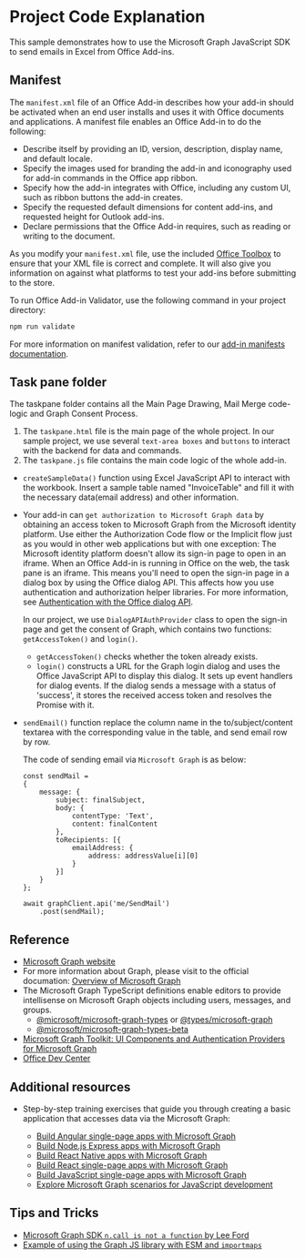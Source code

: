 # Project Code Explanation

This sample demonstrates how to use the Microsoft Graph JavaScript SDK to send emails in Excel from Office Add-ins.

## Manifest

The `manifest.xml`  file of an Office Add-in describes how your add-in should be activated when an end user installs and uses it with Office documents and applications. A manifest file enables an Office Add-in to do the following:

- Describe itself by providing an ID, version, description, display name, and default locale.
- Specify the images used for branding the add-in and iconography used for add-in commands in the Office app ribbon.
- Specify how the add-in integrates with Office, including any custom UI, such as ribbon buttons the add-in creates.
- Specify the requested default dimensions for content add-ins, and requested height for Outlook add-ins.
- Declare permissions that the Office Add-in requires, such as reading or writing to the document.

As you modify your `manifest.xml` file, use the included [Office Toolbox](https://github.com/OfficeDev/office-toolbox) to ensure that your XML file is correct and complete. It will also give you information on against what platforms to test your add-ins before submitting to the store.

To run Office Add-in Validator, use the following command in your project directory:

```bash
npm run validate
```

For more information on manifest validation, refer to our [add-in manifests documentation](https://learn.microsoft.com/office/dev/add-ins/develop/add-in-manifests).

## Task pane folder

The taskpane folder contains all the Main Page Drawing, Mail Merge code-logic and Graph Consent Process.

1. The `taskpane.html` file is the main page of the whole project. In our sample project, we use several `text-area boxes` and `buttons` to interact with the backend for data and commands.
2. The `taskpane.js` file contains the main code logic of the whole add-in.
- `createSampleData()` function using Excel JavaScript API to interact with the workbook. Insert a sample table named "InvoiceTable" and fill it with the necessary data(email address) and other information.
- Your add-in can `get authorization to Microsoft Graph data` by obtaining an access token to Microsoft Graph from the Microsoft identity platform. Use either the Authorization Code flow or the Implicit flow just as you would in other web applications but with one exception: The Microsoft identity platform doesn't allow its sign-in page to open in an iframe. When an Office Add-in is running in Office on the web, the task pane is an iframe. This means you'll need to open the sign-in page in a dialog box by using the Office dialog API. This affects how you use authentication and authorization helper libraries. For more information, see [Authentication with the Office dialog API](https://learn.microsoft.com/en-us/office/dev/add-ins/develop/auth-with-office-dialog-api).

    In our project, we use `DialogAPIAuthProvider` class to open the sign-in page and get the consent of Graph, which contains two functions: `getAccessToken()` and `login()`.
    - `getAccessToken()` checks whether the token already exists.
    - `login()` constructs a URL for the Graph login dialog and uses the Office JavaScript API to display this dialog. It sets up event handlers for dialog events. If the dialog sends a message with a status of 'success', it stores the received access token and resolves the Promise with it.

- `sendEmail()` function replace the column name in the to/subject/content textarea with the corresponding value in the table, and send email row by row.
    
    The code of sending email via `Microsoft Graph` is as below:
    ```
    const sendMail = 
    {
        message: {
            subject: finalSubject,
            body: {
                contentType: 'Text',
                content: finalContent
            },
            toRecipients: [{
                emailAddress: {
                    address: addressValue[i][0]
                }
            }]
        }
    };
  
    await graphClient.api('me/SendMail')
        .post(sendMail);
    ```
## Reference

-   [Microsoft Graph website](https://graph.microsoft.io)
- For more information about Graph, please visit to the official documation: [Overview of Microsoft Graph](https://learn.microsoft.com/en-us/graph/overview)
-   The Microsoft Graph TypeScript definitions enable editors to provide intellisense on Microsoft Graph objects including users, messages, and groups.
    -   [@microsoft/microsoft-graph-types](https://www.npmjs.com/package/@microsoft/microsoft-graph-types) or [@types/microsoft-graph](https://www.npmjs.com/package/@types/microsoft-graph)
    -   [@microsoft/microsoft-graph-types-beta](https://www.npmjs.com/package/@microsoft/microsoft-graph-types-beta)
-   [Microsoft Graph Toolkit: UI Components and Authentication Providers for Microsoft Graph](https://docs.microsoft.com/graph/toolkit/overview)
-   [Office Dev Center](http://dev.office.com/)

## Additional resources

- Step-by-step training exercises that guide you through creating a basic application that accesses data via the Microsoft Graph:

    -   [Build Angular single-page apps with Microsoft Graph](https://docs.microsoft.com/graph/tutorials/angular)
    -   [Build Node.js Express apps with Microsoft Graph](https://docs.microsoft.com/graph/tutorials/node)
    -   [Build React Native apps with Microsoft Graph](https://docs.microsoft.com/graph/tutorials/react-native)
    -   [Build React single-page apps with Microsoft Graph](https://docs.microsoft.com/graph/tutorials/react)
    -   [Build JavaScript single-page apps with Microsoft Graph](https://docs.microsoft.com/graph/tutorials/javascript)
    -   [Explore Microsoft Graph scenarios for JavaScript development](https://docs.microsoft.com/learn/paths/m365-msgraph-scenarios/)

## Tips and Tricks

- [Microsoft Graph SDK `n.call is not a function` by Lee Ford](https://www.lee-ford.co.uk/posts/graph-sdk-is-not-a-function/)
- [Example of using the Graph JS library with ESM and `importmaps` ](https://github.com/waldekmastykarz/js-graph-101/blob/main/index_esm.html)

